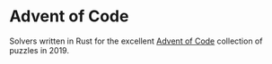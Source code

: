 # Advent of Code

Solvers written in Rust for the excellent [Advent of Code](https://adventofcode.com/) collection of puzzles in 2019.
